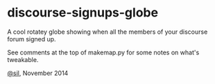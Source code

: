 discourse-signups-globe
=======================

A cool rotatey globe showing when all the members of your discourse forum signed up.

See comments at the top of makemap.py for some notes on what's tweakable.

[@sil](http://twitter.com/sil), November 2014
